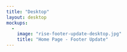 ```yaml
---
title: "Desktop"
layout: desktop
mockups:
  -
    image: "rise-footer-update-desktop.jpg"
    title: "Home Page - Footer Update"
---
```

